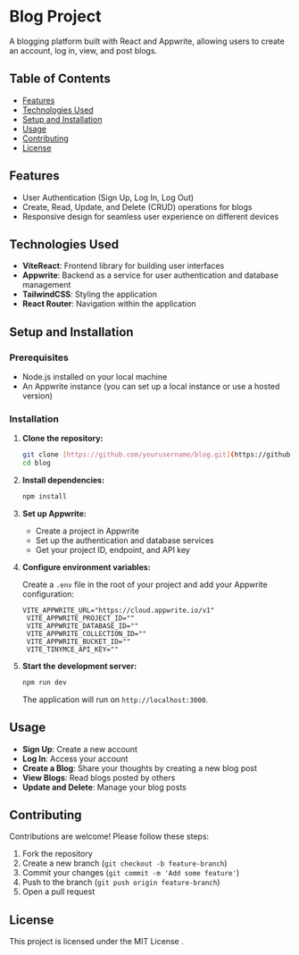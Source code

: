 # Blog Project

A blogging platform built with React and Appwrite, allowing users to create an account, log in, view, and post blogs.

## Table of Contents

- [Features](#features)
- [Technologies Used](#technologies-used)
- [Setup and Installation](#setup-and-installation)
- [Usage](#usage)
- [Contributing](#contributing)
- [License](#license)

## Features

- User Authentication (Sign Up, Log In, Log Out)
- Create, Read, Update, and Delete (CRUD) operations for blogs
- Responsive design for seamless user experience on different devices

## Technologies Used

- **ViteReact**: Frontend library for building user interfaces
- **Appwrite**: Backend as a service for user authentication and database management
- **TailwindCSS**: Styling the application
- **React Router**: Navigation within the application

## Setup and Installation

### Prerequisites

- Node.js installed on your local machine
- An Appwrite instance (you can set up a local instance or use a hosted version)

### Installation

1. **Clone the repository:**

   ```bash
   git clone [https://github.com/yourusername/blog.git](https://github.com/shailesh-singh-ss/Blog.git)
   cd blog
   ```

2. **Install dependencies:**

   ```bash
   npm install
   ```

3. **Set up Appwrite:**

   - Create a project in Appwrite
   - Set up the authentication and database services
   - Get your project ID, endpoint, and API key

4. **Configure environment variables:**

   Create a `.env` file in the root of your project and add your Appwrite configuration:

   ```env
   VITE_APPWRITE_URL="https://cloud.appwrite.io/v1"
    VITE_APPWRITE_PROJECT_ID=""
    VITE_APPWRITE_DATABASE_ID=""
    VITE_APPWRITE_COLLECTION_ID=""
    VITE_APPWRITE_BUCKET_ID=""
    VITE_TINYMCE_API_KEY=""
   ```

5. **Start the development server:**

   ```bash
   npm run dev
   ```

   The application will run on `http://localhost:3000`.

## Usage

- **Sign Up**: Create a new account
- **Log In**: Access your account
- **Create a Blog**: Share your thoughts by creating a new blog post
- **View Blogs**: Read blogs posted by others
- **Update and Delete**: Manage your blog posts

## Contributing

Contributions are welcome! Please follow these steps:

1. Fork the repository
2. Create a new branch (`git checkout -b feature-branch`)
3. Commit your changes (`git commit -m 'Add some feature'`)
4. Push to the branch (`git push origin feature-branch`)
5. Open a pull request

## License

This project is licensed under the MIT License .
